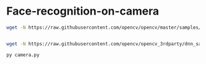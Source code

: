 # Face-recognition-on-camera

```Bash
wget -N https://raw.githubusercontent.com/opencv/opencv/master/samples/dnn/face_detector/deploy.prototxt


wget -N https://raw.githubusercontent.com/opencv/opencv_3rdparty/dnn_samples_face_detector_20170830/res10_300x300_ssd_iter_140000.caffemodel

```

```Python
py camera.py

```